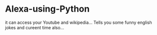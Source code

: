 # Alexa-using-Python
it can access your Youtube and wikipedia... Tells you some funny english jokes and cureent time also...

